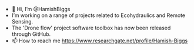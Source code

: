 - 👋 Hi, I’m @HamishBiggs
- I’m working on a range of projects related to Ecohydraulics and Remote Sensing.
- The 'Drone flow' project software toolbox has now been released through GitHub.
- 📫 How to reach me https://www.researchgate.net/profile/Hamish-Biggs
